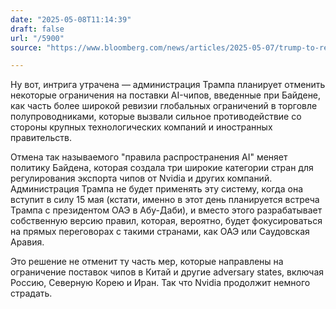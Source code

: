 ```yaml
---
date: "2025-05-08T11:14:39"
draft: false
url: "/5900"
source: "https://www.bloomberg.com/news/articles/2025-05-07/trump-to-rescind-global-chip-curbs-amid-ai-restrictions-debate"

---
```


Ну вот, интрига утрачена — администрация Трампа планирует отменить некоторые ограничения на поставки AI-чипов, введенные при Байдене, как часть более широкой ревизии глобальных ограничений в торговле полупроводниками, которые вызвали сильное противодействие со стороны крупных технологических компаний и иностранных правительств.

Отмена так называемого "правила распространения AI" меняет политику Байдена, которая создала три широкие категории стран для регулирования экспорта чипов от Nvidia и других компаний. Администрация Трампа не будет применять эту систему, когда она вступит в силу 15 мая (кстати, именно в этот день планируется встреча Трампа с президентом ОАЭ в Абу-Даби), и вместо этого разрабатывает собственную версию правил, которая, вероятно, будет фокусироваться на прямых переговорах с такими странами, как ОАЭ или Саудовская Аравия.

Это решение не отменит ту часть мер, которые направлены на ограничение поставок чипов в Китай и другие adversary states, включая Россию, Северную Корею и Иран. Так что Nvidia продолжит немного страдать.
